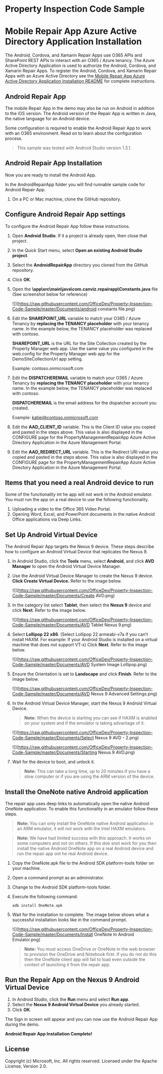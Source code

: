 # Property Inspection Code Sample

Mobile Repair App Azure Active Directory Application Installation
=================================================================

The Android, Cordova, and Xamarin Repair Apps use O365 APIs and SharePoint REST APIs to interact with an O365 / Azure tenancy.  The Azure Active Directory Application is used to authorize the Android, Cordova, and Xamarin Repair Apps.  To register the Android, Cordova, and Xamarin Repair Apps with an Azure Active Directory see the [Mobile Repair App Azure Active Directory Application Installation README](https://github.com/OfficeDev/Property-Inspection-Code-Sample/blob/master/README-RepairAppAAD.md) for complete instructions.

Android Repair App
------------------

The mobile Repair App in the demo may also be run on Android in addition to the iOS version. The Android version of the Repair App is written in Java, the native language for an Android device.  

Some configuration is required to enable the Android Repair App to work with an O365 environment.  Read on to learn about the configuration process.

> This sample was tested with  Android Studio version 1.3.1.

Android Repair App Installation
-------------------------------

Now you are ready to install the Android App.  

In the AndroidRepairApp folder you will find runnable sample code for Android Repair App.

1. On a PC or Mac machine, clone the GitHub repository.  

Configure Android Repair App settings
-------------------------------------

To configure the Android Repair App follow these instructions.

1. Open **Android Studio**.  If it a project is already open, then close that project.
2. In the Quick Start menu, select **Open an existing Android Studio project**.
3. Select the **AndroidRepairApp** directory you cloned from the GitHub repository.
4. Click **OK**.
5. Open the **\app\src\main\java\com.canviz.repairapp\Constants.java** file (See screenshot below for reference)

	![](https://raw.githubusercontent.com/OfficeDev/Property-Inspection-Code-Sample/master/Documents/android constants file.png)

6. Edit the **SHAREPOINT_URL** variable to match your O365 / Azure Tenancy by **replacing the TENANCY placeholder** with your tenancy name.  In the example below, the TENANCY placeholder was replaced with contoso.

	**SHAREPOINT_URL** is the URL for the Site Collection created by the Property Manager web app.  Use the same value you configured in the web.config for the Property Manager web app for the DemoSiteCollectionUrl app setting.

    Example: contoso.onmicrosoft.com

7. Edit the **DISPATCHEREMAIL** variable to match your O365 / Azure Tenancy by **replacing the TENANCY placeholder** with your tenancy name.  In the example below, the TENANCY placeholder was replaced with contoso.

	**DISPATCHEREMAIL** is the email address for the dispatcher account you created.

    Example: katiej@contoso.onmicrosoft.com

8. Edit the **AAD_CLIENT_ID** variable.  This is the Client ID value you copied and pasted in the steps above.  This value is also displayed in the CONFIGURE page for the PropertyManagementRepairApp Azure Active Directory Application in the Azure Management Portal.

9. Edit the **AAD_REDIRECT_URL** variable.  This is the Redirect URI value you copied and pasted in the steps above.  This value is also displayed in the CONFIGURE page for the PropertyManagementRepairApp Azure Active Directory Application in the Azure Management Portal.

Items that you need a real Android device to run
------------------------------------------------

Some of the functionality int he app will not work in the Android emulator.  You must run the app on a real device to use the following functionality.

1. Uploading a video to the Office 365 Video Portal.
2. Opening Word, Excel, and PowerPoint documents in the native Android Office applications via Deep Links. 

Set Up Android Virtual Device
-----------------------------

The Android Repair App targets the Nexus 9 device.  These steps describe how to configure an Android Virtual Device that replicates the Nexus 9.

1. In Android Studio, click the **Tools** menu, select **Android**, and click **AVD Manager** to open the Android Virtual Device Manager.
2. Use the Android Virtual Device Manager to create the Nexus 9 device.  **Click Create Virtual Device.**  Refer to the image below.

	![](https://raw.githubusercontent.com/OfficeDev/Property-Inspection-Code-Sample/master/Documents/Create AVD.png)

3. In the category list select **Tablet**, then select the **Nexus 9** device and click **Next**.  Refer to the image below.

	![](https://raw.githubusercontent.com/OfficeDev/Property-Inspection-Code-Sample/master/Documents/AVD Tablet Nexus 9.png)

4. Select **Lollipop 22 x86**. (Select Lollipop 22 armeabi-v7a if you can’t install HAXM.  For example: If your Android Studio is installed on a virtual machine that does not support VT-x)  Click **Next**.  Refer to the image below.

	![](https://raw.githubusercontent.com/OfficeDev/Property-Inspection-Code-Sample/master/Documents/AVD System Image Lollipop.png)

5. Ensure the Orientation is set to **Landscape** and click **Finish**.  Refer to the image below.

	![](https://raw.githubusercontent.com/OfficeDev/Property-Inspection-Code-Sample/master/Documents/AVD Nexus 9 Advanced Settings.png)

3. In the Android Virtual Device Manager, start the Nexus 9 Android Virtual Device.

	> **Note:** When the device is starting you can see if HAXM is enabled on your system and if the emulator is taking advantage of it.

	![](https://raw.githubusercontent.com/OfficeDev/Property-Inspection-Code-Sample/master/Documents/Select Nexus 9 AVD - 2.png)

	![](https://raw.githubusercontent.com/OfficeDev/Property-Inspection-Code-Sample/master/Documents/Starting Nexus 9 AVD.png)

4. Wait for the device to boot, and unlock it.  

	> **Note:** This can take a long time, up to 20 minutes if you have a slow computer or if you are using the ARM version of the device.

Install the OneNote native Android application
----------------------------------------------

The repair app uses deep links to automatically open the native Android OneNote application.  To enable this functionality in an emulator follow these steps.

> **Note:** You can only install the OneNote native Android application in an ARM emulator, it will not work with the Intel HAXM emulators.

> **Note:** We have had limited success with this approach.  It works on some computers and not on others.  If this doe snot work for you then install the native Android OneNote app on a real Android device and run the repair app ont he real Android device.

1. Copy the OneNote.apk file to the Android SDK platform-tools folder on your machine.
2. Open a command prompt as an administrator.
3. Change to the Android SDK platform-tools folder.
4. Execute the following command:

	`adb install OneNote.apk
	`
5. Wait for the installation to complete. The image below shows what a successful installation looks like in the command prompt.

	![](https://raw.githubusercontent.com/OfficeDev/Property-Inspection-Code-Sample/master/Documents/Install OneNote In Android Emulator.png)

	> **Note:** You must access OneDrive or OneNote in the web browser to provision the OneDrive and Notebook first.  If you do not do this then the OneNote client app will fail to load even outside the context of launching it from the repair app.
 
Run the Repair App on the Nexus 9 Android Virtual Device
--------------------------------------------------------

1. In Android Studio, click the **Run** menu and select **Run app**.
2. Select the **Nexus 9 Android Virtual Device** you already started.
3. Click **OK**.

The Sign in screen will appear and you can now use the Android Repair App during the demo.

**Android Repair App Installation Complete!**

## License
Copyright (c) Microsoft, Inc. All rights reserved. Licensed under the Apache License, Version 2.0.


